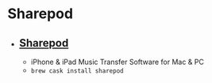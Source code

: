 # Sharepod
- [Sharepod](https://www.getsharepod.com/)
  - 
  - iPhone & iPad Music Transfer Software for Mac & PC
  - `brew cask install sharepod`
